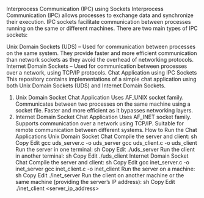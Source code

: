 Interprocess Communication (IPC) using Sockets
Interprocess Communication (IPC) allows processes to exchange data and synchronize their execution. IPC sockets facilitate communication between processes running on the same or different machines. There are two main types of IPC sockets:

Unix Domain Sockets (UDS) – Used for communication between processes on the same system. They provide faster and more efficient communication than network sockets as they avoid the overhead of networking protocols.
Internet Domain Sockets – Used for communication between processes over a network, using TCP/IP protocols.
Chat Application using IPC Sockets
This repository contains implementations of a simple chat application using both Unix Domain Sockets (UDS) and Internet Domain Sockets.

1. Unix Domain Socket Chat Application
Uses AF_UNIX socket family.
Communicates between two processes on the same machine using a socket file.
Faster and more efficient as it bypasses networking layers.
3. Internet Domain Socket Chat Application
Uses AF_INET socket family.
Supports communication over a network using TCP/IP.
Suitable for remote communication between different systems.
How to Run the Chat Applications
Unix Domain Socket Chat
Compile the server and client:
sh
Copy
Edit
gcc uds_server.c -o uds_server
gcc uds_client.c -o uds_client
Run the server in one terminal:
sh
Copy
Edit
./uds_server
Run the client in another terminal:
sh
Copy
Edit
./uds_client
Internet Domain Socket Chat
Compile the server and client:
sh
Copy
Edit
gcc inet_server.c -o inet_server
gcc inet_client.c -o inet_client
Run the server on a machine:
sh
Copy
Edit
./inet_server
Run the client on another machine or the same machine (providing the server’s IP address):
sh
Copy
Edit
./inet_client <server_ip_address>
